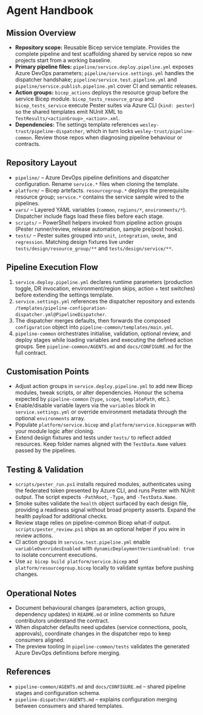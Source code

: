 # Agent Handbook

## Mission Overview
- **Repository scope:** Reusable Bicep service template. Provides the complete pipeline and test scaffolding shared by service repos so new projects start from a working baseline.
- **Primary pipeline files:** `pipeline/service.deploy.pipeline.yml` exposes Azure DevOps parameters; `pipeline/service.settings.yml` handles the dispatcher handshake; `pipeline/service.test.pipeline.yml` and `pipeline/service.publish.pipeline.yml` cover CI and semantic releases.
- **Action groups:** `bicep_actions` deploys the resource group before the service Bicep module. `bicep_tests_resource_group` and `bicep_tests_service` execute Pester suites via Azure CLI (`kind: pester`) so the shared templates emit NUnit XML to `TestResults/<actionGroup>_<action>.xml`.
- **Dependencies:** The settings template references `wesley-trust/pipeline-dispatcher`, which in turn locks `wesley-trust/pipeline-common`. Review those repos when diagnosing pipeline behaviour or contracts.

## Repository Layout
- `pipeline/` – Azure DevOps pipeline definitions and dispatcher configuration. Rename `service.*` files when cloning the template.
- `platform/` – Bicep artefacts. `resourcegroup.*` deploys the prerequisite resource group; `service.*` contains the service sample wired to the pipelines.
- `vars/` – Layered YAML variables (`common`, `regions/*`, `environments/*`). Dispatcher include flags load these files before each stage.
- `scripts/` – PowerShell helpers invoked from pipeline action groups (Pester runner/review, release automation, sample pre/post hooks).
- `tests/` – Pester suites grouped into `unit`, `integration`, `smoke`, and `regression`. Matching design fixtures live under `tests/design/resource_group/**` and `tests/design/service/**`.

## Pipeline Execution Flow
1. `service.deploy.pipeline.yml` declares runtime parameters (production toggle, DR invocation, environment/region skips, action + test switches) before extending the settings template.
2. `service.settings.yml` references the dispatcher repository and extends `/templates/pipeline-configuration-dispatcher.yml@PipelineDispatcher`.
3. The dispatcher merges defaults, then forwards the composed `configuration` object into `pipeline-common/templates/main.yml`.
4. `pipeline-common` orchestrates initialise, validation, optional review, and deploy stages while loading variables and executing the defined action groups. See `pipeline-common/AGENTS.md` and `docs/CONFIGURE.md` for the full contract.

## Customisation Points
- Adjust action groups in `service.deploy.pipeline.yml` to add new Bicep modules, tweak scripts, or alter dependencies. Honour the schema expected by `pipeline-common` (`type`, `scope`, `templatePath`, etc.).
- Enable/disable variable layers via the `variables` block in `service.settings.yml` or override environment metadata through the optional `environments` array.
- Populate `platform/service.bicep` and `platform/service.bicepparam` with your module logic after cloning.
- Extend design fixtures and tests under `tests/` to reflect added resources. Keep folder names aligned with the `TestData.Name` values passed by the pipelines.

## Testing & Validation
- `scripts/pester_run.ps1` installs required modules, authenticates using the federated token presented by Azure CLI, and runs Pester with NUnit output. The script expects `-PathRoot`, `-Type`, and `-TestData.Name`.
- Smoke suites validate the `health` object surfaced by each design file, providing a readiness signal without broad property asserts. Expand the health payload for additional checks.
- Review stage relies on pipeline-common Bicep what-if output. `scripts/pester_review.ps1` ships as an optional helper if you wire in review actions.
- CI action groups in `service.test.pipeline.yml` enable `variableOverridesEnabled` with `dynamicDeploymentVersionEnabled: true` to isolate concurrent executions.
- Use `az bicep build platform/service.bicep` and `platform/resourcegroup.bicep` locally to validate syntax before pushing changes.

## Operational Notes
- Document behavioural changes (parameters, action groups, dependency updates) in `README.md` or inline comments so future contributors understand the contract.
- When dispatcher defaults need updates (service connections, pools, approvals), coordinate changes in the dispatcher repo to keep consumers aligned.
- The preview tooling in `pipeline-common/tests` validates the generated Azure DevOps definitions before merging.

## References
- `pipeline-common/AGENTS.md` and `docs/CONFIGURE.md` – shared pipeline stages and configuration schema.
- `pipeline-dispatcher/AGENTS.md` – explains configuration merging between consumers and shared templates.
